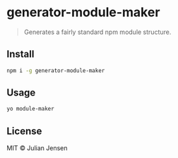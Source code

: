 # generator-module-maker

> Generates a fairly standard npm module structure.

## Install

```sh
npm i -g generator-module-maker
```

## Usage

```sh
yo module-maker
```

## License

MIT © Julian Jensen
